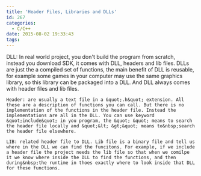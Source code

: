 ```yaml
---
title: 'Header Files, Libraries and DLLs'
id: 267
categories:
  - C/C++
date: 2015-08-02 19:33:43
tags:
---
```


DLL: In real world project, you don&#39;t build the program&nbsp;from scratch, instead&nbsp;you download SDK, it comes with DLL, headers and lib files. DLLs are just the a compiled set of functions, the main benefit of DLL is reusable, for example some games in your computer may use the same&nbsp;graphics library, so this library can be packaged into a DLL. And DLL always comes with header files and lib files.

	Header: are usually a text file in a &quot;.h&quot; extension. All these are a description of functions you can call. But there is no implementation of the functions in the header file. Instead the implementations are all in the DLL. You can use keyword &quot;include&quot; in you program, the &quot; &quot; means to search the header file locally and &quot;&lt; &gt;&quot; means to&nbsp;search the header file elsewhere.

	LIB: related header file to DLL. Lib file is a binary file and tell us where in the DLL we can find the funcitons. For example, if we include a header file the project needs the lib file so that when we comilpe it we know where inside the DLL to find the functions, and then during&nbsp;the runtime in thoes exactly where to look inside that DLL for these functions.